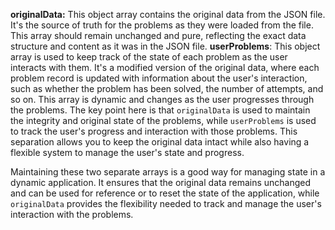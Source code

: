**originalData:** This object array contains the original data from the JSON file. It's the source of truth for the problems as they were loaded from the file. This array should remain unchanged and pure, reflecting the exact data structure and content as it was in the JSON file.
**userProblems**: This object array is used to keep track of the state of each problem as the user interacts with them. It's a modified version of the original data, where each problem record is updated with information about the user's interaction, such as whether the problem has been solved, the number of attempts, and so on. This array is dynamic and changes as the user progresses through the problems.
The key point here is that `originalData` is used to maintain the integrity and original state of the problems, while `userProblems` is used to track the user's progress and interaction with those problems. This separation allows you to keep the original data intact while also having a flexible system to manage the user's state and progress.

Maintaining these two separate arrays is a good way for managing state in a dynamic application. It ensures that the original data remains unchanged and can be used for reference or to reset the state of the application, while `originalData` provides the flexibility needed to track and manage the user's interaction with the problems.